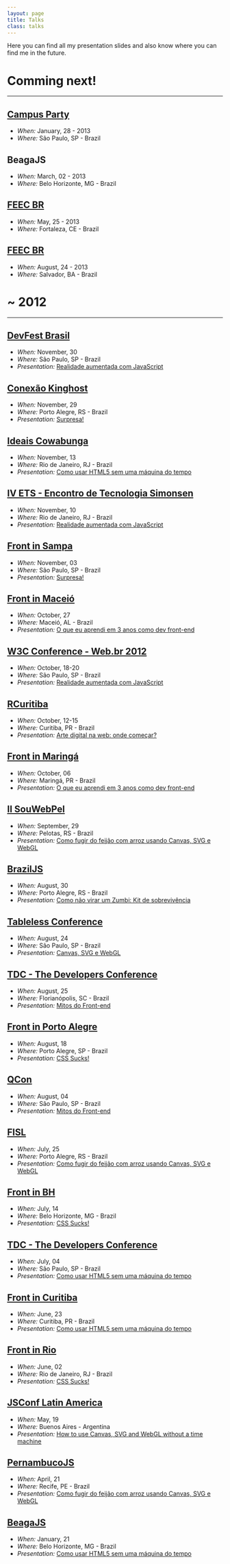 ```yaml
---
layout: page
title: Talks
class: talks
---
```


Here you can find all my presentation slides and also know where you can find me in the future.

# Comming next!
---

## [Campus Party](http://www.campus-party.com.br/2013/index.html)
* *When:* January, 28 - 2013
* *Where:* São Paulo, SP - Brazil

## BeagaJS
* *When:* March, 02 - 2013
* *Where:* Belo Horizonte, MG - Brazil

## [FEEC BR](http://www.feecbr.com.br/pt/)
* *When:* May, 25 - 2013
* *Where:* Fortaleza, CE - Brazil

## [FEEC BR](http://www.feecbr.com.br/pt/)
* *When:* August, 24 - 2013
* *Where:* Salvador, BA - Brazil

# ~ 2012
---

## [DevFest Brasil](http://www.devfest.com.br/)
* *When:* November, 30
* *Where:* São Paulo, SP - Brazil
* *Presentation:* [Realidade aumentada com JavaScript](http://talks.zenorocha.com/2012/devfest)

## [Conexão Kinghost](http://www.conexaokinghost.com.br/)
* *When:* November, 29
* *Where:* Porto Alegre, RS - Brazil
* *Presentation:* [Surpresa!](http://www.slideshare.net/bernarddeluna/surpresa-15160517)

## [Ideais Cowabunga](http://ideais-cowabunga.eventbrite.com/)
* *When:* November, 13
* *Where:* Rio de Janeiro, RJ - Brazil
* *Presentation:* [Como usar HTML5 sem uma máquina do tempo](http://talks.zenorocha.com/2012/ideais)

## [IV ETS - Encontro de Tecnologia Simonsen](http://www.simonsen.br/ets/base.php?inscricao=programacao)
* *When:* November, 10
* *Where:* Rio de Janeiro, RJ - Brazil
* *Presentation:* [Realidade aumentada com JavaScript](http://talks.zenorocha.com/2012/simonsen/)

## [Front in Sampa](http://www.frontinsampa.com.br/)
* *When:* November, 03
* *Where:* São Paulo, SP - Brazil
* *Presentation:* [Surpresa!](http://www.slideshare.net/bernarddeluna/surpresa-15160517)

## [Front in Maceió](http://frontinmaceio.com.br/)
* *When:* October, 27
* *Where:* Maceió, AL - Brazil
* *Presentation:* [O que eu aprendi em 3 anos como dev front-end](http://talks.zenorocha.com/2012/frontinmaceio/)

## [W3C Conference - Web.br 2012](http://conferenciaweb.w3c.br/)
* *When:* October, 18-20
* *Where:* São Paulo, SP - Brazil
* *Presentation:* [Realidade aumentada com JavaScript](http://talks.zenorocha.com/2012/w3c/)

## [RCuritiba](http://rcuritiba.com.br/)
* *When:* October, 12-15
* *Where:* Curitiba, PR - Brazil
* *Presentation:* [Arte digital na web: onde começar?](http://talks.zenorocha.com/2012/rcuritiba/)

## [Front in Maringá](http://www.frontinmaringa.com.br/)
* *When:* October, 06
* *Where:* Maringá, PR - Brazil
* *Presentation:* [O que eu aprendi em 3 anos como dev front-end](http://talks.zenorocha.com/2012/frontinmaringa/)

## [II SouWebPel](www.facebook.com/groups/souwebpel/)
* *When:* September, 29
* *Where:* Pelotas, RS - Brazil
* *Presentation:* [Como fugir do feijão com arroz usando Canvas, SVG e WebGL](http://talks.zenorocha.com/2012/souwebpel/)

## [BrazilJS](http://braziljs.com.br/)
* *When:* August, 30
* *Where:* Porto Alegre, RS - Brazil
* *Presentation:* [Como não virar um Zumbi: Kit de sobrevivência](http://talks.zenorocha.com/2012/braziljs/)

## [Tableless Conference](http://tableless.com.br/tablelessconf/)
* *When:* August, 24
* *Where:* São Paulo, SP - Brazil
* *Presentation:* [Canvas, SVG e WebGL](http://talks.zenorocha.com/2012/tablelessconf/)

## [TDC - The Developers Conference](http://www.thedevelopersconference.com.br/#florianopolis)
* *When:* August, 25
* *Where:* Florianópolis, SC - Brazil
* *Presentation:* [Mitos do Front-end](http://talks.zenorocha.com/2012/tdc-sc/)

## [Front in Porto Alegre](http://abradirs.com.br/frontinpoa/)
* *When:* August, 18
* *Where:* Porto Alegre, SP - Brazil
* *Presentation:* [CSS Sucks!](http://talks.zenorocha.com/2012/frontinpoa/)

## [QCon](http://qconsp.com/)
* *When:* August, 04
* *Where:* São Paulo, SP - Brazil
* *Presentation:* [Mitos do Front-end](http://talks.zenorocha.com/2012/qconsp/)

## [FISL](http://softwarelivre.org/fisl13/)
* *When:* July, 25
* *Where:* Porto Alegre, RS - Brazil
* *Presentation:* [Como fugir do feijão com arroz usando Canvas, SVG e WebGL](http://talks.zenorocha.com/2012/fisl/)

## [Front in BH](http://frontinbh.com.br/)
* *When:* July, 14
* *Where:* Belo Horizonte, MG - Brazil
* *Presentation:* [CSS Sucks!](http://talks.zenorocha.com/2012/frontinbh/)

## [TDC - The Developers Conference](http://www.thedevelopersconference.com.br/#saopaulo)
* *When:* July, 04
* *Where:* São Paulo, SP - Brazil
* *Presentation:* [Como usar HTML5 sem uma máquina do tempo](http://talks.zenorocha.com/2012/tdc-sp/)

## [Front in Curitiba](http://www.frontincuritiba.com.br/)
* *When:* June, 23
* *Where:* Curitiba, PR - Brazil
* *Presentation:* [Como usar HTML5 sem uma máquina do tempo](http://talks.zenorocha.com/2012/frontincuritiba/)

## [Front in Rio](http://frontinrio.com.br)
* *When:* June, 02
* *Where:* Rio de Janeiro, RJ - Brazil
* *Presentation:* [CSS Sucks!](http://talks.zenorocha.com/2012/frontinrio/)

## [JSConf Latin America](http://jsconf.com.ar)
* *When:* May, 19
* *Where:* Buenos Aires - Argentina
* *Presentation:* [How to use Canvas, SVG and WebGL without a time machine](http://talks.zenorocha.com/2012/jsconf/)

## [PernambucoJS](http://www.pernambucojs.com/)
* *When:* April, 21
* *Where:* Recife, PE - Brazil
* *Presentation:* [Como fugir do feijão com arroz usando Canvas, SVG e WebGL](http://talks.zenorocha.com/2012/pernambucojs/)

## [BeagaJS](http://bhjs.com.br/)
* *When:* January, 21
* *Where:* Belo Horizonte, MG - Brazil
* *Presentation:* [Como usar HTML5 sem uma máquina do tempo](http://talks.zenorocha.com/2012/beagajs/)